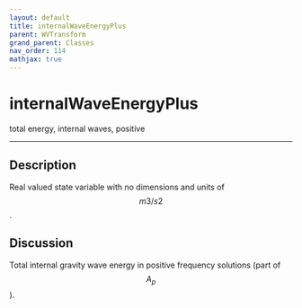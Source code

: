 ```yaml
---
layout: default
title: internalWaveEnergyPlus
parent: WVTransform
grand_parent: Classes
nav_order: 114
mathjax: true
---
```


#  internalWaveEnergyPlus

total energy, internal waves, positive


---

## Description
Real valued state variable with no dimensions and units of $$m3/s2$$.

## Discussion

Total internal gravity wave energy in positive frequency solutions (part of $$A_p$$).

